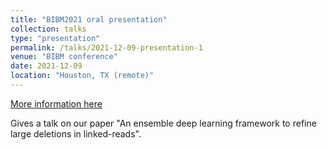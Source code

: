 ```yaml
---
title: "BIBM2021 oral presentation"
collection: talks
type: "presentation"
permalink: /talks/2021-12-09-presentation-1
venue: "BIBM conference"
date: 2021-12-09
location: "Houston, TX (remote)"
---
```


[More information here](https://ieeebibm.org/BIBM2021/)

Gives a talk on our paper "An ensemble deep learning framework to refine large deletions in linked-reads".